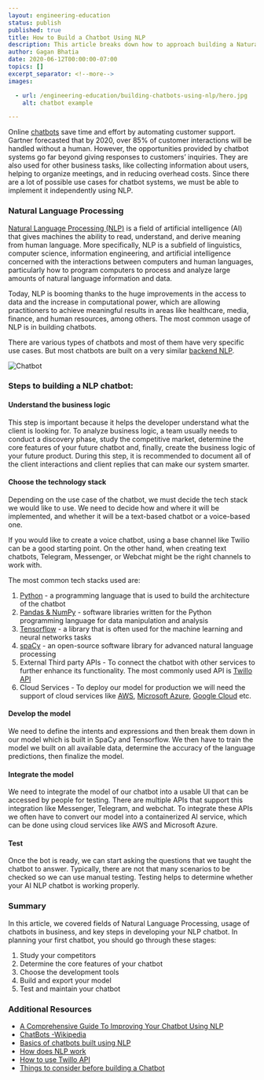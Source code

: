 ```yaml
---
layout: engineering-education
status: publish
published: true
title: How to Build a Chatbot Using NLP
description: This article breaks down how to approach building a Natural Language Processing (NLP) chatbot across a diverse set of use cases, including healthcare, media, finance, and human resources, among others.
author: Gagan Bhatia
date: 2020-06-12T00:00:00-07:00
topics: []
excerpt_separator: <!--more-->
images:

  - url: /engineering-education/building-chatbots-using-nlp/hero.jpg
    alt: chatbot example

---
```

Online [chatbots](https://en.wikipedia.org/wiki/Chatbot) save time and effort by automating customer support. Gartner forecasted that by 2020, over 85% of customer interactions will be handled without a human. However, the opportunities provided by chatbot systems go far beyond giving responses to customers’ inquiries. They are also used for other business tasks, like collecting information about users, helping to organize meetings, and in reducing overhead costs. Since there are a lot of possible use cases for chatbot systems, we must be able to implement it independently using NLP.

<!--more-->

### Natural Language Processing
[Natural Language Processing (NLP)](https://en.wikipedia.org/wiki/Natural_language_processing) is a field of artificial intelligence (AI) that gives machines the ability to read, understand, and derive meaning from human language. More specifically, NLP is a subfield of linguistics, computer science, information engineering, and artificial intelligence concerned with the interactions between computers and human languages, particularly how to program computers to process and analyze large amounts of natural language information and data.

Today, NLP is booming thanks to the huge improvements in the access to data and the increase in computational power, which are allowing practitioners to achieve meaningful results in areas like healthcare, media, finance, and human resources, among others. The most common usage of NLP is in building chatbots.

There are various types of chatbots and most of them have very specific use cases. But most chatbots are built on a very similar [backend NLP](https://towardsdatascience.com/how-to-build-a-chatbot-a-lesson-in-nlp-d0df588afa4b).

![Chatbot](/engineering-education/building-chatbots-using-nlp/chatbot-image.png)<br>
### Steps to building a NLP chatbot:

#### Understand the business logic
This step is important because it helps the developer understand what the client is looking for. To analyze business logic, a team usually needs to conduct a discovery phase, study the competitive market, determine the core features of your future chatbot and, finally, create the business logic of your future product. During this step, it is recommended to document all of the client interactions and client replies that can make our system smarter.

#### Choose the technology stack
Depending on the use case of the chatbot, we must decide the tech stack we would like to use. We need to decide how and where it will be implemented, and whether it will be a text-based chatbot or a voice-based one.

If you would like to create a voice chatbot, using a base channel like Twilio can be a good starting point. On the other hand, when creating text chatbots, Telegram, Messenger, or Webchat might be the right channels to work with.

The most common tech stacks used are:
1) [Python](https://www.python.org/) - a programming language that is used to build the architecture of the chatbot
2) [Pandas & NumPy](https://www.hackerearth.com/practice/machine-learning/data-manipulation-visualisation-r-python/tutorial-data-manipulation-numpy-pandas-python/tutorial/) - software libraries written for the Python programming language for data manipulation and analysis
3) [Tensorflow](https://www.tensorflow.org/tutorials) - a library that is often used for the machine learning and neural networks tasks
4) [spaCy](https://spacy.io/) - an open-source software library for advanced natural language processing
5) External Third party APIs - To connect the chatbot with other services to further enhance its functionality. The most commonly used API is [Twillo API](https://www.twilio.com/docs/autopilot/guides/how-to-build-a-chatbot)
6) Cloud Services - To deploy our model for production we will need the support of cloud services like [AWS](https://aws.amazon.com/console/), [Microsoft Azure](https://azure.microsoft.com/en-in/), [Google Cloud](https://azure.microsoft.com/en-in/) etc.


#### Develop the model
We need to define the intents and expressions and then break them down in our model which is built in SpaCy and Tensorflow. We then have to train the model we built on all available data, determine the accuracy of the language predictions, then finalize the model.


#### Integrate the model
We need to integrate the model of our chatbot into a usable UI that can be accessed by people for testing. There are multiple APIs that support this integration like Messenger, Telegram, and webchat. To integrate these APIs we often have to convert our model into a containerized AI service, which can be done using cloud services like AWS and Microsoft Azure.

#### Test
Once the bot is ready, we can start asking the questions that we taught the chatbot to answer. Typically, there are not that many scenarios to be checked so we can use manual testing. Testing helps to determine whether your AI NLP chatbot is working properly.

### Summary
In this article, we covered fields of Natural Language Processing, usage of chatbots in business, and key steps in developing your NLP chatbot.
In planning your first chatbot, you should go through these stages:
1) Study your competitors
2) Determine the core features of your chatbot
3) Choose the development tools
4) Build and export your model
5) Test and maintain your chatbot

### Additional Resources
- [A Comprehensive Guide To Improving Your Chatbot Using NLP](https://www.enterprisebotmanager.com/improving-your-chatbot-using-nlp/)
- [ChatBots -Wikipedia](https://en.wikipedia.org/wiki/Chatbot)
- [Basics of chatbots built using NLP](https://towardsdatascience.com/how-to-build-a-chatbot-a-lesson-in-nlp-d0df588afa4b)
- [How does NLP work](https://en.wikipedia.org/wiki/Natural_language_processing)
- [How to use Twillo API](https://www.twilio.com/docs/autopilot/guides/how-to-build-a-chatbot)
- [Things to consider before building a Chatbot](https://chatbotsmagazine.com/to-build-a-successful-chatbot-ask-these-5-questions-b7fe3776c74c)
